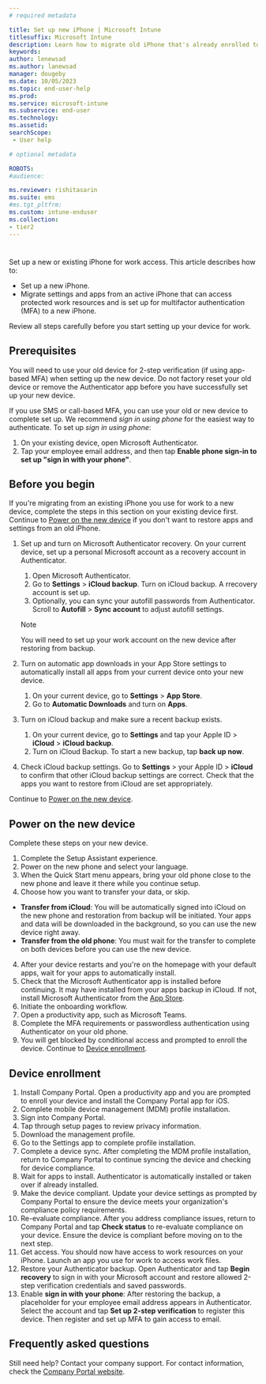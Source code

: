 ```yaml
---
# required metadata

title: Set up new iPhone | Microsoft Intune
titlesuffix: Microsoft Intune
description: Learn how to migrate old iPhone that's already enrolled to a new iPhone. 
keywords:
author: lenewsad
ms.author: lanewsad
manager: dougeby
ms.date: 10/05/2023
ms.topic: end-user-help
ms.prod:
ms.service: microsoft-intune
ms.subservice: end-user
ms.technology:
ms.assetid: 
searchScope:
 - User help

# optional metadata

ROBOTS:  
#audience:

ms.reviewer: rishitasarin  
ms.suite: ems
#ms.tgt_pltfrm:
ms.custom: intune-enduser
ms.collection:
- tier2
---
```


# 

Set up a new or existing iPhone for work access. This article describes how to:     

* Set up a new iPhone. 
* Migrate settings and apps from an active iPhone that can access protected work resources and is set up for multifactor authentication (MFA) to a new iPhone. 

Review all steps carefully before you start setting up your device for work.  

## Prerequisites  
You will need to use your old device for 2-step verification (if using app-based MFA) when setting up the new device. Do not factory reset your old device or remove the Authenticator app before you have successfully set up your new device. 

If you use SMS or call-based MFA, you can use your old or new device to complete set up. We recommend *sign in using phone* for the easiest way to authenticate. To set up *sign in using phone*:
  1. On your existing device, open Microsoft Authenticator.
  2. Tap your employee email address, and then tap **Enable phone sign-in to set up "sign in with your phone"**.  

## Before you begin  

If you're migrating from an existing iPhone you use for work to a new device, complete the steps in this section on your existing device first. Continue to [Power on the new device](migrate-enrolled-device.md#power-on-the-new-device) if you don't want to restore apps and settings from an old iPhone.    

1. Set up and turn on Microsoft Authenticator recovery. On your current device, set up a personal Microsoft account as a recovery account in Authenticator.  
    1. Open Microsoft Authenticator.
    2. Go to **Settings** > **iCloud backup**. Turn on iCloud backup. A rrecovery account is set up.    
    3. Optionally, you can sync your autofill passwords from Authenticator. Scroll to **Autofill** > **Sync account** to adjust autofill settings.  

    > [!NOTE]
    > You will need to set up your work account on the new device after restoring from backup.    

2. Turn on automatic app downloads in your App Store settings to automatically install all apps from your current device onto your new device. 
    1. On your current device, go to **Settings** > **App Store**. 
    2. Go to **Automatic Downloads** and turn on **Apps**.  

3. Turn on iCloud backup and make sure a recent backup exists. 
   1. On your current device, go to **Settings** and tap your Apple ID > **iCloud** > **iCloud backup**. 
   2. Turn on iCloud Backup. To start a new backup, tap **back up now**. 

4. Check iCloud backup settings. Go to **Settings** > your Apple ID > **iCloud** to confirm that other iCloud backup settings are correct. Check that the apps you want to restore from iCloud are set appropriately. 

Continue to [Power on the new device](migrate-enrolled-device.md#power-on-the-new-device).  

## Power on the new device  
Complete these steps on your new device.  

1. Complete the Setup Assistant experience.  
  1. Power on the new phone and select your language. 
  2. When the Quick Start menu appears, bring your old phone close to the new phone and leave it there while you continue setup.  
  3. Choose how you want to transfer your data, or skip.  
   * **Transfer from iCloud**: You will be automatically signed into iCloud on the new phone and restoration from backup will be initiated. Your apps and data will be downloaded in the background, so you can use the new device right away.  
   * **Transfer from the old phone**: You must wait for the transfer to complete on both devices before you can use the new device.  
  4. After your device restarts and you're on the homepage with your default apps, wait for your apps to automatically install.   
2. Check that the Microsoft Authenticator app is installed before continuing. It may have installed from your apps backup in iCloud. If not, install Microsoft Authenticator from the [App Store](https://apps.apple.com/us/app/microsoft-authenticator/id983156458). 
3. Initiate the onboarding workflow. 
  1. Open a productivity app, such as Microsoft Teams. 
  2. Complete the MFA requirements or passwordless authentication using Authenticator on your old phone. 
  3. You will get blocked by conditional access and prompted to enroll the device. Continue to [Device enrollment](migrate-enrolled-device.md#device-enrollment).   

## Device enrollment  

1. Install Company Portal. Open a productivity app and you are prompted to enroll your device and install the Company Portal app for iOS.  
2. Complete mobile device management (MDM) profile installation. 
  1. Sign into Company Portal.
  2. Tap through setup pages to review privacy information. 
  3. Download the management profile. 
  4. Go to the Settings app to complete profile installation. 
3. Complete a device sync.  After completing the MDM profile installation, return to Company Portal to continue syncing the device and checking for device compliance. 
4. Wait for apps to install. Authenticator is automatically installed or taken over if already installed.  
5. Make the device compliant. Update your device settings as prompted by Company Portal to ensure the device meets your organization's compliance policy requirements.  
6. Re-evaluate compliance. After you address compliance issues, return to Company Portal and tap **Check status** to re-evaluate compliance on your device. Ensure the device is compliant before moving on to the next step.  
7. Get access. You should now have access to work resources on your iPhone. Launch an app you use for work to access work files.  
8. Restore your Authenticator backup. Open Authenticator and tap **Begin recovery** to sign in with your Microsoft account and restore allowed 2-step verification credentials and saved passwords. 
9. Enable **sign in with your phone**: After restoring the backup, a placeholder for your employee email address appears in Authenticator. Select the account and tap **Set up 2-step verification** to register this device. Then register and set up MFA to gain access to email. 

## Frequently asked questions 

Still need help? Contact your company support. For contact information, check the [Company Portal website](https://go.microsoft.com/fwlink/?linkid=2010980).  
